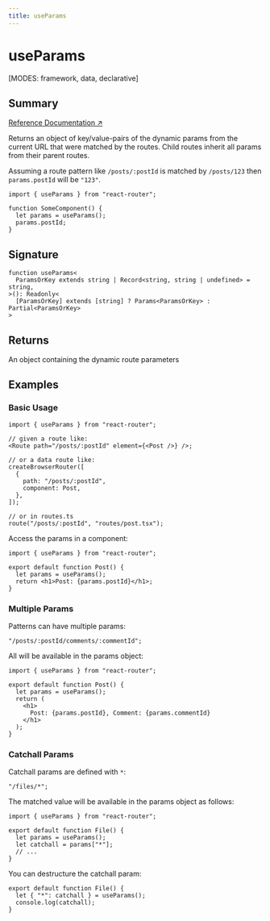 ```yaml
---
title: useParams
---
```


# useParams

<!--
⚠️ ⚠️ IMPORTANT ⚠️ ⚠️ 

Thank you for helping improve our documentation!

This file is auto-generated from the JSDoc comments in the source
code, so please edit the JSDoc comments in the file below and this
file will be re-generated once those changes are merged.

https://github.com/remix-run/react-router/blob/main/packages/react-router/lib/hooks.tsx
-->

[MODES: framework, data, declarative]

## Summary

[Reference Documentation ↗](https://api.reactrouter.com/v7/functions/react_router.useParams.html)

Returns an object of key/value-pairs of the dynamic params from the current
URL that were matched by the routes. Child routes inherit all params from
their parent routes.

Assuming a route pattern like `/posts/:postId` is matched by `/posts/123`
then `params.postId` will be `"123"`.

```tsx
import { useParams } from "react-router";

function SomeComponent() {
  let params = useParams();
  params.postId;
}
```

## Signature

```tsx
function useParams<
  ParamsOrKey extends string | Record<string, string | undefined> = string,
>(): Readonly<
  [ParamsOrKey] extends [string] ? Params<ParamsOrKey> : Partial<ParamsOrKey>
>
```

## Returns

An object containing the dynamic route parameters

## Examples

### Basic Usage

```tsx
import { useParams } from "react-router";

// given a route like:
<Route path="/posts/:postId" element={<Post />} />;

// or a data route like:
createBrowserRouter([
  {
    path: "/posts/:postId",
    component: Post,
  },
]);

// or in routes.ts
route("/posts/:postId", "routes/post.tsx");
```

Access the params in a component:

```tsx
import { useParams } from "react-router";

export default function Post() {
  let params = useParams();
  return <h1>Post: {params.postId}</h1>;
}
```

### Multiple Params

Patterns can have multiple params:

```tsx
"/posts/:postId/comments/:commentId";
```

All will be available in the params object:

```tsx
import { useParams } from "react-router";

export default function Post() {
  let params = useParams();
  return (
    <h1>
      Post: {params.postId}, Comment: {params.commentId}
    </h1>
  );
}
```

### Catchall Params

Catchall params are defined with `*`:

```tsx
"/files/*";
```

The matched value will be available in the params object as follows:

```tsx
import { useParams } from "react-router";

export default function File() {
  let params = useParams();
  let catchall = params["*"];
  // ...
}
```

You can destructure the catchall param:

```tsx
export default function File() {
  let { "*": catchall } = useParams();
  console.log(catchall);
}
```

